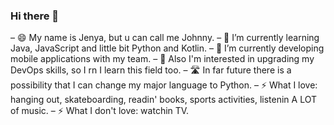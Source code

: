 ### Hi there 👋

– 😄 My name is Jenya, but u can call me Johnny.
– 🌱 I’m currently learning Java, JavaScript and little bit Python and Kotlin. 
– 🔭 I’m currently developing mobile applications with my team. 
– 🤔 Also I'm interested in upgrading my DevOps skills, so I rn I learn this field too. 
– 🛣 In far future there is a possibility that I can change my major language to Python. 
– ⚡ What I love: hanging out, skateboarding, readin' books, sports activities, listenin A LOT of music. 
– ⚡ What I don't love: watchin TV. 

